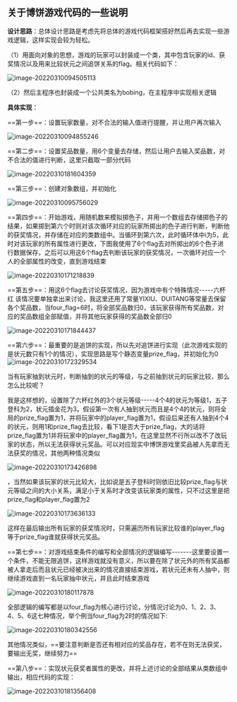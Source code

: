 ##   关于博饼游戏代码的一些说明

**设计思路**：总体设计思路是考虑先将总体的游戏代码框架搭好然后再去实现一些游戏逻辑，这样实现会较为轻松。

（1）用面向对象的思想，游戏的玩家可以封装成一个类，其中包含玩家的id、获奖情况以及用来比较状元之间追饼关系的flag。相关代码如下：

![image-20220310094505113](C:\Users\86182\AppData\Roaming\Typora\typora-user-images\image-20220310094505113.png)

（2）然后主程序也封装成一个公共类名为bobing，在主程序中实现相关逻辑

**具体实现**：

==第一步==：设置玩家数量，对不合法的输入值进行提醒，并让用户再次输入

![image-20220310094855246](C:\Users\86182\Desktop\csdn博客资料集\图片\代码2.png)

==第二步==：设置奖品数量，用6个变量去存储，然后让用户去输入奖品数，对不合法的值进行判断，这里只截取一部分代码

![image-20220310181604359](C:\Users\86182\Desktop\csdn博客资料集\图片\代码3.png)

==第三步==：创建对象数组，并初始化

![image-20220310095756029](C:\Users\86182\Desktop\csdn博客资料集\图片\代码4.png)

==第四步==：开始游戏，用随机数来模拟掷色子，并用一个数组去存储掷色子的结果，如果掷到第六个时则对该次循环对应的玩家所掷出的色子进行判断，判断他的获奖情况，并存储在对应的类数组中。当循环到第六次，此时循环体中i为5，此时对该玩家的所有属性进行更改，下图我使用了6个flag去对所掷出的6个色子进行数据保存，之后可以用这6个flag去判断该玩家的获奖情况，一次循环对应一个人的全部属性的改变，直到游戏结束

![image-20220310171218839](C:\Users\86182\Desktop\csdn博客资料集\图片\代码5.png)

==第五步==：用这6个flag去讨论获奖情况，因为游戏中有个特殊情况-----六杯红 该情况要单独拿出来讨论，我这里还用了常量YIXIU、DUITANG等常量去保留各个奖品数，当four_flag=6时，将全部奖品数归0，该玩家获得所有奖品数，对应的奖品数组全部赋值，并将其他玩家获得的奖品数全部归0

![image-20220310171844437](C:\Users\86182\Desktop\csdn博客资料集\图片\代码6.png)

==第六步==：最重要的是追饼的实现，所以先对追饼进行实现（此次游戏实现的是状元数只有1个的情况），实现思路是写个静态变量prize_flag，并初始化为0![image-20220310172329534](C:\Users\86182\Desktop\csdn博客资料集\图片\代码7.png)

当有玩家抽到状元时，判断抽到的状元的等级，与之前抽到状元的玩家比较，那么怎么比较呢？

我是这样想的，设置除了六杯红外的3个状元等级-----4个4的状元为等级1，五子登科为2，状元插金花为3。假设第一次有人抽到状元而且是4个4的状元，则将全局的prize_flag置为1，并将玩家中的player_flag置为1，假设后来还有人抽到4个4的状元，则用1和prize_flag去比较，看下1是否大于prize_flag，大的话将prize_flag置为1并将玩家中的player_flag置为1，在这里显然不行所以改不了改玩家的状态，所以无法获得状元奖品。可以对应现实中博饼游戏里奖品被人先拿而无法获奖的情况，其他两种情况类似

![image-20220310173426898](C:\Users\86182\Desktop\csdn博客资料集\图片\代码8.png)

，当然如果该玩家的状元比较大，比如说是五子登科时则依旧比较prize_flag与状元等级之间的大小关系，满足小于关系时才改变该玩家类的属性，只不过这里是把prize_flag和player_flag置为2

![image-20220310173636133](C:\Users\86182\Desktop\csdn博客资料集\图片\代码9.png)

这样在最后输出所有玩家的获奖情况时，只需遍历所有玩家比较谁的player_flag等于prize_flag谁就获得状元奖品。

==第七步==：对游戏结束条件的编写和全部情况的逻辑编写-------这里要设置一个条件，不能无限追饼，这样游戏就没有意义，所以要在除了状元外的所有奖品都被人拿走后而且状元已经被决出来的情况直接结束游戏，若状元还未有人抽中，则继续游戏直到一名玩家抽中状元，并且此时结束游戏

![image-20220310180117878](C:\Users\86182\Desktop\csdn博客资料集\图片\代码10.png)

全部逻辑的编写都是以four_flag为核心进行讨论，分情况讨论为0、1、2、3、4、5、6这七种情况，举个例当four_flag为2时的情况如下:

![image-20220310180342556](C:\Users\86182\Desktop\csdn博客资料集\图片\代码11.png)

其他情况类似，==要注意判断是否还有相对应的奖品存在，若不在则无法获奖，要输出无奖，继续努力==

==第八步==：实现状元获奖者属性的更改，并将上述讨论的全部结果从类数组中输出，相应代码的实现：

![image-20220310181356408](C:\Users\86182\Desktop\csdn博客资料集\图片\代码12.png)



